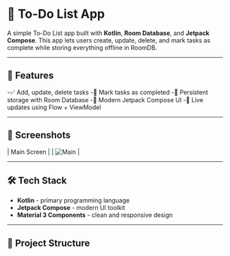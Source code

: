 # 📝 To-Do List App

A simple To-Do List app built with **Kotlin**, **Room Database**, and **Jetpack Compose**.
This app lets users create, update, delete, and mark tasks as complete while storing everything offline in RoomDB.

---

## 🚀 Features

-✅ Add, update, delete tasks
-📌 Mark tasks as completed
-💾 Persistent storage with Room Database
-🎨 Modern Jetpack Compose UI
-🔄 Live updates using Flow + ViewModel

---

## 📸 Screenshots
| Main Screen |
| ![Main](doc/Screenshot_20250909_162247.png) |

---

## 🛠️ Tech Stack
- **Kotlin** - primary programming language
- **Jetpack Compose** - modern UI toolkit
- **Material 3 Components** - clean and responsive design

---

## 📂 Project Structure
